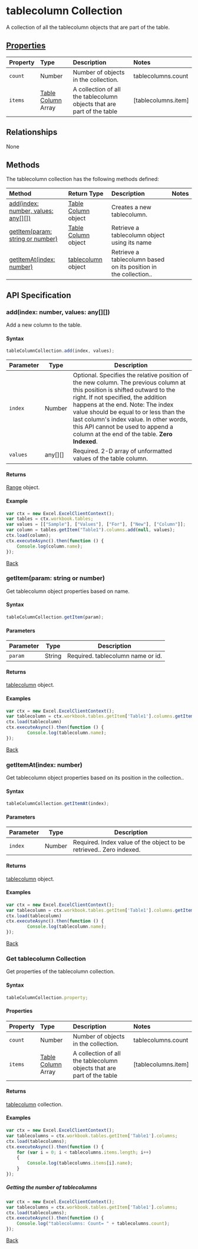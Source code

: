 # tablecolumn Collection
A collection of all the tablecolumn objects that are part of the table. 

## [Properties](#get-tablecolumn-collection)

| Property         | Type    |Description|Notes |
|:-----------------|:--------|:----------|:-----|
|`count`| Number   | Number of objects in the collection.|tablecolumns.count|
|`items`| [Table Column](tablecolumn.md) Array | A collection of all the tablecolumn objects that are part of the table|[tablecolumns.item] |

## Relationships

None

## Methods

The tablecolumn collection has the following methods defined:

| Method     | Return Type    |Description|Notes  |
|:-----------------|:--------|:----------|:------|
|[add(index: number, values: any[][])](#index-number-values-any)| [Table Column](tablecolumn.md) object             |Creates a new tablecolumn.  ||
|[getItem(param: string or number)](#getitemparam-string-or-number)| [Table Column](tablecolumn.md) object     |Retrieve a tablecolumn object using its name||
|[getItemAt(index: number)](#getitematindex-number)| [tablecolumn](tablecolumn.md) object|Retrieve a tablecolumn based on its position in the collection..||


## API Specification 

### add(index: number, values: any[][])

Add a new column to the table. 

#### Syntax
```js
tableColumnCollection.add(index, values);
```

Parameter       | Type   | Description
--------------- | ------ | ------------
`index` |  Number | Optional. Specifies the relative position of the new column. The previous column at this position is shifted outward to the right. If not specified, the addition happens at the end.  Note: The index value should be equal to or less than the last column's index value. In other words, this API cannot be used to append a column at the end of the table. **Zero Indexed**.
`values` | any[][] | Required. 2-D array of unformatted values of the table column.


#### Returns
[Range](range.md) object.

#### Example
```js
var ctx = new Excel.ExcelClientContext();
var tables = ctx.workbook.tables;
var values = [["Sample"], ["Values"], ["For"], ["New"], ["Column"]];
var column = tables.getItem("Table1").columns.add(null, values);
ctx.load(column);
ctx.executeAsync().then(function () {
	Console.log(column.name);
});
```
[Back](#methods)

### getItem(param: string or number)

Get tablecolumn object properties based on name.

#### Syntax
```js
tableColumnCollection.getItem(param);
```

#### Parameters

Parameter       | Type  | Description
--------------- | ------ | ------------
 `param`| String | Required. tablecolumn name or id. 

#### Returns

[tablecolumn](tablecolumn.md) object.

#### Examples
```js
var ctx = new Excel.ExcelClientContext();
var tablecolumn = ctx.workbook.tables.getItem['Table1'].columns.getItem(0);
ctx.load(tablecolumn)
ctx.executeAsync().then(function () {
		Console.log(tablecolumn.name);
});
```
[Back](#methods)

### getItemAt(index: number)

Get tablecolumn object properties based on its position in the collection.. 

#### Syntax
```js
tableColumnCollection.getItemAt(index);
```

#### Parameters

Parameter       | Type  | Description
--------------- | ------ | ------------
 `index`| Number | Required. Index value of the object to be retrieved.. Zero indexed.

#### Returns

[tablecolumn](tablecolumn.md) object.

#### Examples
```js
var ctx = new Excel.ExcelClientContext();
var tablecolumn = ctx.workbook.tables.getItem['Table1'].columns.getItemAt(0);
ctx.load(tablecolumn)
ctx.executeAsync().then(function () {
		Console.log(tablecolumn.name);
});
```
[Back](#methods)

### Get tablecolumn Collection

Get properties of the tablecolumn collection. 

#### Syntax
```js
tableColumnCollection.property;
```

#### Properties

| Property         | Type    |Description|Notes |
|:-----------------|:--------|:----------|:-----|
|`count`| Number   | Number of objects in the collection.|tablecolumns.count|
|`items`| [Table Column](tablecolumn.md) Array | A collection of all the tablecolumn objects that are part of the table|[tablecolumns.item] |

#### Returns

[tablecolumn](tablecolumn.md) collection. 

#### Examples

```js
var ctx = new Excel.ExcelClientContext();
var tablecolumns = ctx.workbook.tables.getItem['Table1'].columns;
ctx.load(tablecolumns);
ctx.executeAsync().then(function () {
	for (var i = 0; i < tablecolumns.items.length; i++)
	{
		Console.log(tablecolumns.items[i].name);
	}
});
```

##### Getting the number of tablecolumns

```js
var ctx = new Excel.ExcelClientContext();
var tablecolumns = ctx.workbook.tables.getItem['Table1'].columns;
ctx.load(tablecolumns);
ctx.executeAsync().then(function () {
	Console.log("tablecolumns: Count= " + tablecolumns.count);
});

```
[Back](#properties)

